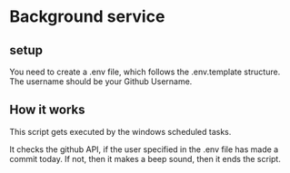 # Background service

## setup

You need to create a .env file, which follows the .env.template structure. The username should be your Github Username.

## How it works

This script gets executed by the windows scheduled tasks.

It checks the github API, if the user specified in the .env file has made a commit today. If not, then it makes a beep sound, then it ends the script.
